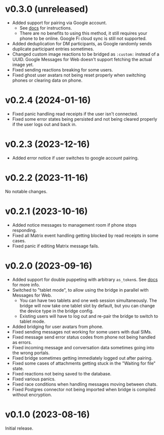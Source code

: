 # v0.3.0 (unreleased)

* Added support for pairing via Google account.
  * See [docs](https://docs.mau.fi/bridges/go/gmessages/authentication.html)
    for instructions.
  * There are no benefits to using this method, it still requires your phone to
    be online. Google Fi cloud sync is still not supported.
* Added deduplication for DM participants, as Google randomly sends duplicate
  participant entries sometimes.
* Changed custom image reactions to be bridged as `:custom:` instead of a UUID.
  Google Messages for Web doesn't support fetching the actual image yet.
* Fixed sending reactions breaking for some users.
* Fixed ghost user avatars not being reset properly when switching phones or
  clearing data on phone.

# v0.2.4 (2024-01-16)

* Fixed panic handling read receipts if the user isn't connected.
* Fixed some error states being persisted and not being cleared properly
  if the user logs out and back in.

# v0.2.3 (2023-12-16)

* Added error notice if user switches to google account pairing.

# v0.2.2 (2023-11-16)

No notable changes.

# v0.2.1 (2023-10-16)

* Added notice messages to management room if phone stops responding.
* Fixed all Matrix event handling getting blocked by read receipts in some cases.
* Fixed panic if editing Matrix message fails.

# v0.2.0 (2023-09-16)

* Added support for double puppeting with arbitrary `as_token`s.
  See [docs](https://docs.mau.fi/bridges/general/double-puppeting.html#appservice-method-new) for more info.
* Switched to "tablet mode", to allow using the bridge in parallel with
  Messages for Web.
  * You can have two tablets and one web session simultaneously. The bridge
    will now take one tablet slot by default, but you can change the device
    type in the bridge config.
  * Existing users will have to log out and re-pair the bridge to switch to
    tablet mode.
* Added bridging for user avatars from phone.
* Fixed sending messages not working for some users with dual SIMs.
* Fixed message send error status codes from phone not being handled as errors.
* Fixed incoming message and conversation data sometimes going into the wrong
  portals.
* Fixed bridge sometimes getting immediately logged out after pairing.
* Fixed some cases of attachments getting stuck in the "Waiting for file" state.
* Fixed reactions not being saved to the database.
* Fixed various panics.
* Fixed race conditions when handling messages moving between chats.
* Fixed Postgres connector not being imported when bridge is compiled without
  encryption.

# v0.1.0 (2023-08-16)

Initial release.
